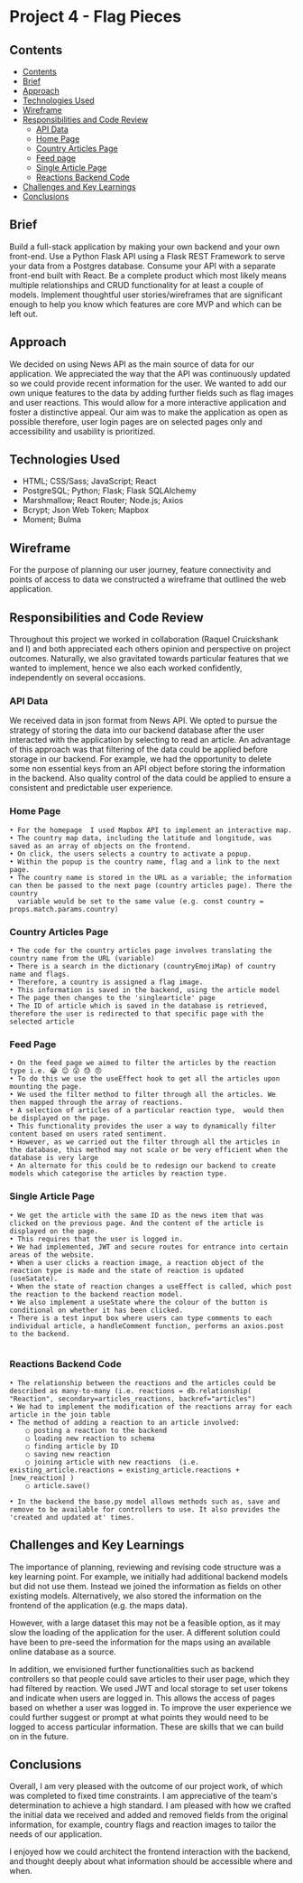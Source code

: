 # Project 4 - Flag Pieces

## Contents

- [Contents](#contents)
- [Brief](#brief)
- [Approach](#approach)
- [Technologies Used](#technologies-used)
- [Wireframe](#wireframe)
- [Responsibilities and Code Review](#responsibilities-and-code-review)
  - [API Data](#api-data)
  - [Home Page](#home-page)
  - [Country Articles Page](#country-articles-page)
  - [Feed page](#feed-page)
  - [Single Article Page](#single-article-page)
  - [Reactions Backend Code](#reactions-backend-code)
- [Challenges and Key Learnings](#challenges-and-key-learnings)
- [Conclusions](#conclusions)

## Brief

Build a full-stack application by making your own backend and your own front-end. Use a Python Flask API using a Flask REST Framework to serve your data from a Postgres database. Consume your API with a separate front-end built with React. Be a complete product which most likely means multiple relationships and CRUD functionality for at least a couple of models. Implement thoughtful user stories/wireframes that are significant enough to help you know which features are core MVP and which can be left out.

## Approach

We decided on using News API as the main source of data for our application. We appreciated the way that the API was continuously updated so we could provide recent information for the user. We wanted to add our own unique features to the data by adding further fields such as flag images and user reactions. This would allow for a more interactive application and foster a distinctive appeal. Our aim was to make the application as open as possible therefore, user login pages are on selected pages only and accessibility and usability is prioritized.

## Technologies Used

- HTML; CSS/Sass; JavaScript; React
- PostgreSQL; Python; Flask; Flask SQLAlchemy
- Marshmallow; React Router; Node.js; Axios
- Bcrypt; Json Web Token; Mapbox
- Moment; Bulma


## Wireframe

For the purpose of planning our user journey, feature connectivity and points of access to data we constructed a wireframe that outlined the web application.

## Responsibilities and Code Review

Throughout this project we worked in collaboration (Raquel Cruickshank and I) and both appreciated each others opinion and perspective on project outcomes. Naturally, we also gravitated towards particular features that we wanted to implement, hence we also each worked confidently, independently on several occasions.

### API Data

We received data in json format from News API. We opted to pursue the strategy of storing the data into our backend database after the user interacted with the application by selecting to read an article. An advantage of this approach was that filtering of the data could be applied before storage in our backend. For example, we had the opportunity to delete some non essential keys from an API object before storing the information in the backend. Also quality control of the data could be applied to ensure a consistent and predictable user experience.

### Home Page
```
• For the homepage  I used Mapbox API to implement an interactive map.
• The country map data, including the latitude and longitude, was saved as an array of objects on the frontend.
• On click, the users selects a country to activate a popup. 
• Within the popup is the country name, flag and a link to the next page. 
• The country name is stored in the URL as a variable; the information can then be passed to the next page (country articles page). There the country
  variable would be set to the same value (e.g. const country = props.match.params.country)
```

### Country Articles Page

```
• The code for the country articles page involves translating the country name from the URL (variable)
• There is a search in the dictionary (countryEmojiMap) of country name and flags.
• Therefore, a country is assigned a flag image.
• This information is saved in the backend, using the article model
• The page then changes to the 'singlearticle' page 
• The ID of article which is saved in the database is retrieved, therefore the user is redirected to that specific page with the selected article
```

### Feed Page

```
• On the feed page we aimed to filter the articles by the reaction type i.e. 😂 😊 😲 😓 😠
• To do this we use the useEffect hook to get all the articles upon mounting the page.
• We used the filter method to filter through all the articles. We then mapped through the array of reactions. 
• A selection of articles of a particular reaction type,  would then be displayed on the page.
• This functionality provides the user a way to dynamically filter content based on users rated sentiment.
• However, as we carried out the filter through all the articles in the database, this method may not scale or be very efficient when the database is very large
• An alternate for this could be to redesign our backend to create models which categorise the articles by reaction type.

```

### Single Article Page


```
• We get the article with the same ID as the news item that was clicked on the previous page. And the content of the article is displayed on the page.
• This requires that the user is logged in.
• We had implemented, JWT and secure routes for entrance into certain areas of the website.
• When a user clicks a reaction image, a reaction object of the reaction type is made and the state of reaction is updated (useSatate).
• When the state of reaction changes a useEffect is called, which post the reaction to the backend reaction model.
• We also implement a useState where the colour of the button is conditional on whether it has been clicked.
• There is a test input box where users can type comments to each individual article, a handleComment function, performs an axios.post to the backend.
  
```

### Reactions Backend Code

```
• The relationship between the reactions and the articles could be described as many-to-many (i.e. reactions = db.relationship( "Reaction", secondary=articles_reactions, backref="articles")
• We had to implement the modification of the reactions array for each article in the join table
• The method of adding a reaction to an article involved:
	○ posting a reaction to the backend
	○ loading new reaction to schema
	○ finding article by ID
	○ saving new reaction
	○ joining article with new reactions  (i.e. existing_article.reactions = existing_article.reactions + [new_reaction] )
	○ article.save()

• In the backend the base.py model allows methods such as, save and remove to be available for controllers to use. It also provides the 'created and updated at' times. 

```
## Challenges and Key Learnings

The importance of planning, reviewing and revising code structure was a key learning point. For example, we initially had additional backend models but did not use them. Instead we joined the information as fields on other existing models. Alternatively, we also stored the information on the frontend of the application (e.g. the maps data).

However, with a large dataset this may not be a feasible option, as it may slow the loading of the application for the user. A different solution could have been to pre-seed the information for the maps using an available online database as a source. 

In addition, we envisioned further functionalities such as backend controllers so that people could save articles to their user page, which they had filtered by reaction. We used JWT and local storage to set user tokens and indicate when users are logged in. This allows the access of pages based on whether a user was logged in. To improve the user experience we could further suggest or prompt at what points they would need to be logged to access particular information. These are skills that we can build on in the future.


## Conclusions

Overall, I am very pleased with the outcome of our project work, of which was completed to fixed time constraints. I am appreciative of the team's determination to achieve a high standard. I am pleased with how we crafted the initial data we received and added and removed fields from the original information, for example, country flags and reaction images to tailor the needs of our application.
	
I enjoyed how we could architect the frontend interaction with the backend, and thought deeply about what information should be accessible where and when.
